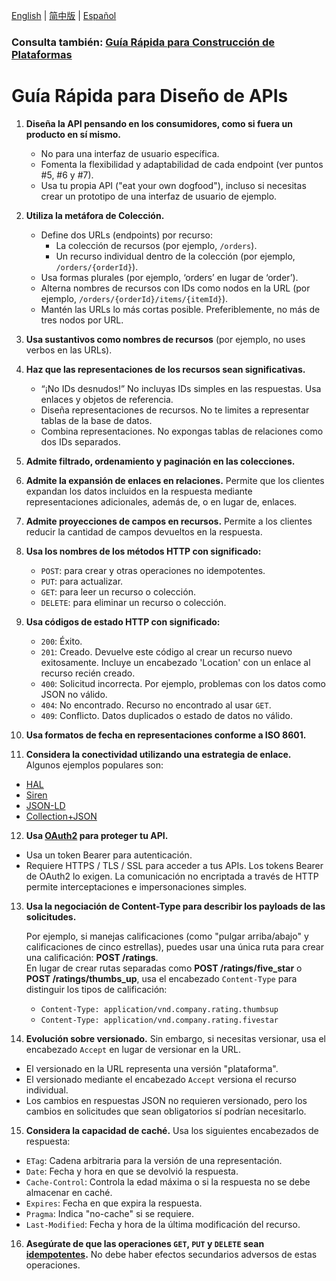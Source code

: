 [English](./README.md) | [简中版](./README-zh-Hans.md) | [Español](./README-es.md) 

### Consulta también: [Guía Rápida para Construcción de Plataformas](https://github.com/RestCheatSheet/platform-cheat-sheet#platform-building-cheat-sheet)

# Guía Rápida para Diseño de APIs

1. **Diseña la API pensando en los consumidores, como si fuera un producto en sí mismo.**  
   * No para una interfaz de usuario específica.  
   * Fomenta la flexibilidad y adaptabilidad de cada endpoint (ver puntos #5, #6 y #7).  
   * Usa tu propia API ("eat your own dogfood"), incluso si necesitas crear un prototipo de una interfaz de usuario de ejemplo.  

2. **Utiliza la metáfora de Colección.**  
   * Define dos URLs (endpoints) por recurso:  
     * La colección de recursos (por ejemplo, `/orders`).  
     * Un recurso individual dentro de la colección (por ejemplo, `/orders/{orderId}`).  
   * Usa formas plurales (por ejemplo, ‘orders’ en lugar de ‘order’).  
   * Alterna nombres de recursos con IDs como nodos en la URL (por ejemplo, `/orders/{orderId}/items/{itemId}`).  
   * Mantén las URLs lo más cortas posible. Preferiblemente, no más de tres nodos por URL.  

3. **Usa sustantivos como nombres de recursos** (por ejemplo, no uses verbos en las URLs).  

4. **Haz que las representaciones de los recursos sean significativas.**  
   * “¡No IDs desnudos!” No incluyas IDs simples en las respuestas. Usa enlaces y objetos de referencia.  
   * Diseña representaciones de recursos. No te limites a representar tablas de la base de datos.  
   * Combina representaciones. No expongas tablas de relaciones como dos IDs separados.  

5. **Admite filtrado, ordenamiento y paginación en las colecciones.**  

6. **Admite la expansión de enlaces en relaciones.** Permite que los clientes expandan los datos incluidos en la respuesta mediante representaciones adicionales, además de, o en lugar de, enlaces.  

7. **Admite proyecciones de campos en recursos.** Permite a los clientes reducir la cantidad de campos devueltos en la respuesta.  

8. **Usa los nombres de los métodos HTTP con significado:**  
   * `POST`: para crear y otras operaciones no idempotentes.  
   * `PUT`: para actualizar.  
   * `GET`: para leer un recurso o colección.  
   * `DELETE`: para eliminar un recurso o colección.  

9. **Usa códigos de estado HTTP con significado:**  
   * `200`: Éxito.  
   * `201`: Creado. Devuelve este código al crear un recurso nuevo exitosamente. Incluye un encabezado 'Location' con un enlace al recurso recién creado.  
   * `400`: Solicitud incorrecta. Por ejemplo, problemas con los datos como JSON no válido.  
   * `404`: No encontrado. Recurso no encontrado al usar `GET`.  
   * `409`: Conflicto. Datos duplicados o estado de datos no válido.  

10. **Usa formatos de fecha en representaciones conforme a ISO 8601.**  

11. **Considera la conectividad utilizando una estrategia de enlace.** Algunos ejemplos populares son:  
   * [HAL](http://stateless.co/hal_specification.html)  
   * [Siren](https://github.com/kevinswiber/siren)  
   * [JSON-LD](http://json-ld.org/)  
   * [Collection+JSON](http://amundsen.com/media-types/collection/)  

12. **Usa [OAuth2](http://oauth.net/2/) para proteger tu API.**  
   * Usa un token Bearer para autenticación.  
   * Requiere HTTPS / TLS / SSL para acceder a tus APIs. Los tokens Bearer de OAuth2 lo exigen. La comunicación no encriptada a través de HTTP permite interceptaciones e impersonaciones simples.  

13. **Usa la negociación de Content-Type para describir los payloads de las solicitudes.**  

    Por ejemplo, si manejas calificaciones (como "pulgar arriba/abajo" y calificaciones de cinco estrellas), puedes usar una única ruta para crear una calificación: **POST /ratings**.  
    En lugar de crear rutas separadas como **POST /ratings/five_star** o **POST /ratings/thumbs_up**, usa el encabezado `Content-Type` para distinguir los tipos de calificación:  
    * `Content-Type: application/vnd.company.rating.thumbsup`  
    * `Content-Type: application/vnd.company.rating.fivestar`  

14. **Evolución sobre versionado.** Sin embargo, si necesitas versionar, usa el encabezado `Accept` en lugar de versionar en la URL.  
   * El versionado en la URL representa una versión "plataforma".  
   * El versionado mediante el encabezado `Accept` versiona el recurso individual.  
   * Los cambios en respuestas JSON no requieren versionado, pero los cambios en solicitudes que sean obligatorios sí podrían necesitarlo.  

15. **Considera la capacidad de caché.** Usa los siguientes encabezados de respuesta:  
   * `ETag`: Cadena arbitraria para la versión de una representación.  
   * `Date`: Fecha y hora en que se devolvió la respuesta.  
   * `Cache-Control`: Controla la edad máxima o si la respuesta no se debe almacenar en caché.  
   * `Expires`: Fecha en que expira la respuesta.  
   * `Pragma`: Indica "no-cache" si se requiere.  
   * `Last-Modified`: Fecha y hora de la última modificación del recurso.  

16. **Asegúrate de que las operaciones `GET`, `PUT` y `DELETE` sean [idempotentes](http://www.restapitutorial.com/lessons/idempotency.html).** No debe haber efectos secundarios adversos de estas operaciones.  